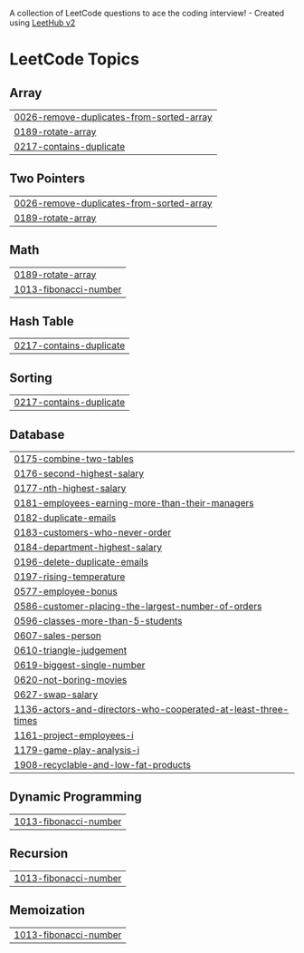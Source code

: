 A collection of LeetCode questions to ace the coding interview! - Created using [LeetHub v2](https://github.com/arunbhardwaj/LeetHub-2.0)
<!---LeetCode Topics Start-->
# LeetCode Topics
## Array
|  |
| ------- |
| [0026-remove-duplicates-from-sorted-array](https://github.com/vishalbigdata/Striver-A2Z/tree/master/0026-remove-duplicates-from-sorted-array) |
| [0189-rotate-array](https://github.com/vishalbigdata/Striver-A2Z/tree/master/0189-rotate-array) |
| [0217-contains-duplicate](https://github.com/vishalbigdata/Striver-A2Z/tree/master/0217-contains-duplicate) |
## Two Pointers
|  |
| ------- |
| [0026-remove-duplicates-from-sorted-array](https://github.com/vishalbigdata/Striver-A2Z/tree/master/0026-remove-duplicates-from-sorted-array) |
| [0189-rotate-array](https://github.com/vishalbigdata/Striver-A2Z/tree/master/0189-rotate-array) |
## Math
|  |
| ------- |
| [0189-rotate-array](https://github.com/vishalbigdata/Striver-A2Z/tree/master/0189-rotate-array) |
| [1013-fibonacci-number](https://github.com/vishalbigdata/Striver-A2Z/tree/master/1013-fibonacci-number) |
## Hash Table
|  |
| ------- |
| [0217-contains-duplicate](https://github.com/vishalbigdata/Striver-A2Z/tree/master/0217-contains-duplicate) |
## Sorting
|  |
| ------- |
| [0217-contains-duplicate](https://github.com/vishalbigdata/Striver-A2Z/tree/master/0217-contains-duplicate) |
## Database
|  |
| ------- |
| [0175-combine-two-tables](https://github.com/vishalbigdata/Striver-A2Z/tree/master/0175-combine-two-tables) |
| [0176-second-highest-salary](https://github.com/vishalbigdata/Striver-A2Z/tree/master/0176-second-highest-salary) |
| [0177-nth-highest-salary](https://github.com/vishalbigdata/Striver-A2Z/tree/master/0177-nth-highest-salary) |
| [0181-employees-earning-more-than-their-managers](https://github.com/vishalbigdata/Striver-A2Z/tree/master/0181-employees-earning-more-than-their-managers) |
| [0182-duplicate-emails](https://github.com/vishalbigdata/Striver-A2Z/tree/master/0182-duplicate-emails) |
| [0183-customers-who-never-order](https://github.com/vishalbigdata/Striver-A2Z/tree/master/0183-customers-who-never-order) |
| [0184-department-highest-salary](https://github.com/vishalbigdata/Striver-A2Z/tree/master/0184-department-highest-salary) |
| [0196-delete-duplicate-emails](https://github.com/vishalbigdata/Striver-A2Z/tree/master/0196-delete-duplicate-emails) |
| [0197-rising-temperature](https://github.com/vishalbigdata/Striver-A2Z/tree/master/0197-rising-temperature) |
| [0577-employee-bonus](https://github.com/vishalbigdata/Striver-A2Z/tree/master/0577-employee-bonus) |
| [0586-customer-placing-the-largest-number-of-orders](https://github.com/vishalbigdata/Striver-A2Z/tree/master/0586-customer-placing-the-largest-number-of-orders) |
| [0596-classes-more-than-5-students](https://github.com/vishalbigdata/Striver-A2Z/tree/master/0596-classes-more-than-5-students) |
| [0607-sales-person](https://github.com/vishalbigdata/Striver-A2Z/tree/master/0607-sales-person) |
| [0610-triangle-judgement](https://github.com/vishalbigdata/Striver-A2Z/tree/master/0610-triangle-judgement) |
| [0619-biggest-single-number](https://github.com/vishalbigdata/Striver-A2Z/tree/master/0619-biggest-single-number) |
| [0620-not-boring-movies](https://github.com/vishalbigdata/Striver-A2Z/tree/master/0620-not-boring-movies) |
| [0627-swap-salary](https://github.com/vishalbigdata/Striver-A2Z/tree/master/0627-swap-salary) |
| [1136-actors-and-directors-who-cooperated-at-least-three-times](https://github.com/vishalbigdata/Striver-A2Z/tree/master/1136-actors-and-directors-who-cooperated-at-least-three-times) |
| [1161-project-employees-i](https://github.com/vishalbigdata/Striver-A2Z/tree/master/1161-project-employees-i) |
| [1179-game-play-analysis-i](https://github.com/vishalbigdata/Striver-A2Z/tree/master/1179-game-play-analysis-i) |
| [1908-recyclable-and-low-fat-products](https://github.com/vishalbigdata/Striver-A2Z/tree/master/1908-recyclable-and-low-fat-products) |
## Dynamic Programming
|  |
| ------- |
| [1013-fibonacci-number](https://github.com/vishalbigdata/Striver-A2Z/tree/master/1013-fibonacci-number) |
## Recursion
|  |
| ------- |
| [1013-fibonacci-number](https://github.com/vishalbigdata/Striver-A2Z/tree/master/1013-fibonacci-number) |
## Memoization
|  |
| ------- |
| [1013-fibonacci-number](https://github.com/vishalbigdata/Striver-A2Z/tree/master/1013-fibonacci-number) |
<!---LeetCode Topics End-->